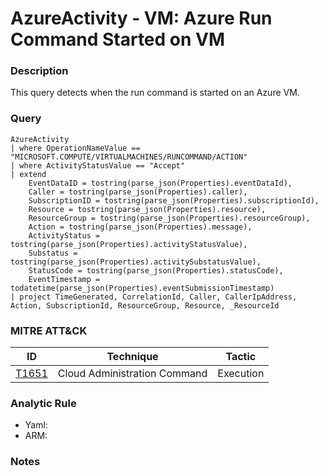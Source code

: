 # AzureActivity - VM: Azure Run Command Started on VM

### Description
This query detects when the run command is started on an Azure VM.

### Query
```kql
AzureActivity
| where OperationNameValue == "MICROSOFT.COMPUTE/VIRTUALMACHINES/RUNCOMMAND/ACTION"
| where ActivityStatusValue == "Accept"
| extend 
    EventDataID = tostring(parse_json(Properties).eventDataId),
    Caller = tostring(parse_json(Properties).caller),
    SubscriptionID = tostring(parse_json(Properties).subscriptionId),
    Resource = tostring(parse_json(Properties).resource),
    ResourceGroup = tostring(parse_json(Properties).resourceGroup),
    Action = tostring(parse_json(Properties).message),
    ActivityStatus = tostring(parse_json(Properties).activityStatusValue),
    Substatus = tostring(parse_json(Properties).activitySubstatusValue),
    StatusCode = tostring(parse_json(Properties).statusCode),
    EventTimestamp = todatetime(parse_json(Properties).eventSubmissionTimestamp)
| project TimeGenerated, CorrelationId, Caller, CallerIpAddress, Action, SubscriptionId, ResourceGroup, Resource, _ResourceId
```

### MITRE ATT&CK
| ID | Technique | Tactic |
|----|-----------|--------|
| [T1651](https://attack.mitre.org/techniques/T1651/) | Cloud Administration Command | Execution |

### Analytic Rule
- Yaml: []()
- ARM: []()

### Notes
